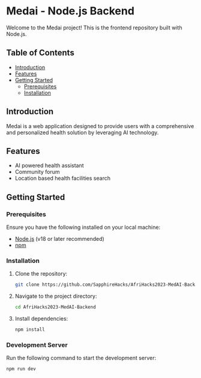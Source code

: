 # Medai - Node.js Backend

Welcome to the Medai project! This is the frontend repository built with Node.js.

## Table of Contents

- [Introduction](#introduction)
- [Features](#features)
- [Getting Started](#getting-started)
  - [Prerequisites](#prerequisites)
  - [Installation](#installation)

## Introduction

Medai is a web application designed to provide users with a comprehensive and personalized health solution by leveraging AI technology.

## Features

- AI powered health assistant
- Community forum
- Location based health facilities search

## Getting Started

### Prerequisites

Ensure you have the following installed on your local machine:

- [Node.js](https://nodejs.org/) (v18 or later recommended)
- [npm](https://www.npmjs.com/)

### Installation

1. Clone the repository:

   ```bash
   git clone https://github.com/SapphireHacks/AfriHacks2023-MedAI-Backend.git
   ```

2. Navigate to the project directory:

   ```bash
   cd AfriHacks2023-MedAI-Backend
   ```

3. Install dependencies:

   ```bash
   npm install
   ```

### Development Server

Run the following command to start the development server:

```bash
npm run dev
```


